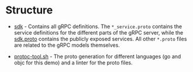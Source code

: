 # Structure
* [sdk](sdk) - Contains all gRPC definitions. The `*_service.proto` contains the service definitions
for the different parts of the gRPC server, while the [sdk.proto](sdk/sdk.proto) contains the
publicly exposed services. All other `*.proto` files are related to the gRPC models themselves.

* [protoc-tool.sh](protoc-tool.sh) - The proto generation for different languages (go and objc for
this demo) and a linter for the proto files.

